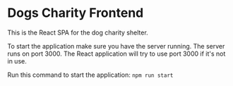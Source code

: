 # Dogs Charity Frontend

This is the React SPA for the dog charity shelter.

To start the application make sure you have the server running. The server runs on port 3000. The React application will try to use port 3000 if it's not in use.

Run this command to start the application: 
`npm run start`

